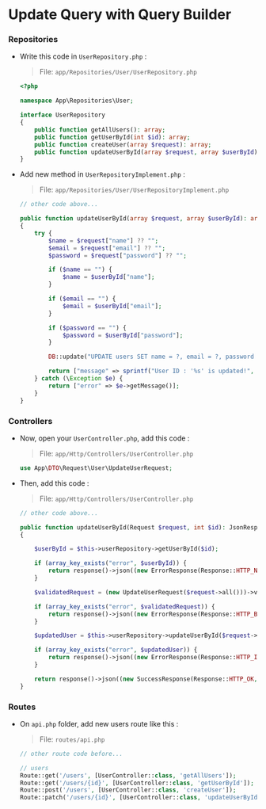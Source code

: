 # Update Query with Query Builder

### Repositories

-   Write this code in `UserRepository.php` :

    > File: `app/Repositories/User/UserRepository.php`

    ```php
    <?php

    namespace App\Repositories\User;

    interface UserRepository
    {
        public function getAllUsers(): array;
        public function getUserById(int $id): array;
        public function createUser(array $request): array;
        public function updateUserById(array $request, array $userById): array; // write this code
    }
    ```

-   Add new method in `UserRepositoryImplement.php` :

    > File: `app/Repositories/User/UserRepositoryImplement.php`

    ```php
    // other code above...

    public function updateUserById(array $request, array $userById): array
    {
        try {
            $name = $request["name"] ?? "";
            $email = $request["email"] ?? "";
            $password = $request["password"] ?? "";

            if ($name == "") {
                $name = $userById["name"];
            }

            if ($email == "") {
                $email = $userById["email"];
            }

            if ($password == "") {
                $password = $userById["password"];
            }

            DB::update("UPDATE users SET name = ?, email = ?, password = ? WHERE id = ?", [$name, $email, $password, $userById["id"]]);

            return ["message" => sprintf("User ID : '%s' is updated!", $userById["id"])];
        } catch (\Exception $e) {
            return ["error" => $e->getMessage()];
        }
    }
    ```

### Controllers

-   Now, open your `UserController.php`, add this code :

    > File: `app/Http/Controllers/UserController.php`

    ```php
    use App\DTO\Request\User\UpdateUserRequest;
    ```

-   Then, add this code :

    > File: `app/Http/Controllers/UserController.php`

    ```php
    // other code above...

    public function updateUserById(Request $request, int $id): JsonResponse
    {

        $userById = $this->userRepository->getUserById($id);

        if (array_key_exists("error", $userById)) {
            return response()->json((new ErrorResponse(Response::HTTP_NOT_FOUND, $userById["error"]))->toArray(), Response::HTTP_NOT_FOUND);
        }

        $validatedRequest = (new UpdateUserRequest($request->all()))->validate();

        if (array_key_exists("error", $validatedRequest)) {
            return response()->json((new ErrorResponse(Response::HTTP_BAD_REQUEST, $validatedRequest["error"]))->toArray(), Response::HTTP_BAD_REQUEST);
        }

        $updatedUser = $this->userRepository->updateUserById($request->all(), $userById);

        if (array_key_exists("error", $updatedUser)) {
            return response()->json((new ErrorResponse(Response::HTTP_INTERNAL_SERVER_ERROR, $updatedUser["error"]))->toArray(), Response::HTTP_INTERNAL_SERVER_ERROR);
        }

        return response()->json((new SuccessResponse(Response::HTTP_OK, $updatedUser))->toArray(), Response::HTTP_OK);
    }
    ```

### Routes

-   On `api.php` folder, add new users route like this :

    > File: `routes/api.php`

    ```php
    // other route code before...

    // users
    Route::get('/users', [UserController::class, 'getAllUsers']);
    Route::get('/users/{id}', [UserController::class, 'getUserById']);
    Route::post('/users', [UserController::class, 'createUser']);
    Route::patch('/users/{id}', [UserController::class, 'updateUserById']); // write this code
    ```
